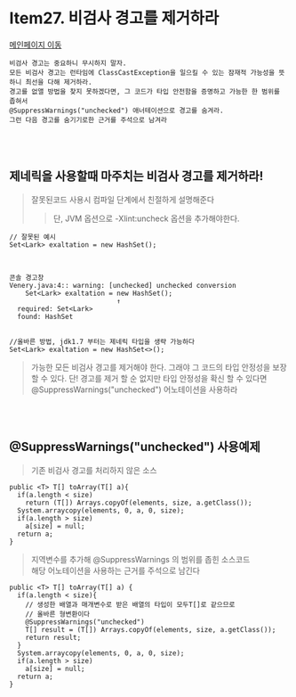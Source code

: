 # Item27. 비검사 경고를 제거하라

[메인페이지 이동](../README.md)

```
비검사 경고는 중요하니 무시하지 말자.
모든 비검사 경고는 런타임에 ClassCastException을 일으킬 수 있는 잠재적 가능성을 뜻하니 최선을 다해 제거하라.
경고를 없앨 방법을 찾지 못하겠다면, 그 코드가 타입 안전함을 증명하고 가능한 한 범위를 좁혀서
@SuppressWarnings("unchecked") 애너테이션으로 경고를 숨겨라.
그런 다음 경고를 숨기기로한 근거를 주석으로 남겨라
```

</br></br>

## 제네릭을 사용할때 마주치는 비검사 경고를 제거하라!

> 잘못된코드 사용시 컴파일 단계에서 친절하게 설명해준다
>
> > 단, JVM 옵션으로 -Xlint:uncheck 옵션을 추가해야한다.

```
// 잘못된 예시
Set<Lark> exaltation = new HashSet();



콘솔 경고창
Venery.java:4:: warning: [unchecked] unchecked conversion
    Set<Lark> exaltation = new HashSet();
                           ↑
  required: Set<Lark>
  found: HashSet


//올바른 방법, jdk1.7 부터는 제네릭 타입을 생략 가능하다
Set<Lark> exaltation = new HashSet<>();
```

> 가능한 모든 비검사 경고를 제거해야 한다.
> 그래야 그 코드의 타입 안정성을 보장 할 수 있다.
> 단! 경고를 제거 할 순 없지만 타입 안정성을 확신 할 수 있다면 @SuppressWarnings("unchecked") 어노테이션을 사용하라

</br></br>

## @SuppressWarnings("unchecked") 사용예제

> 기존 비검사 경고를 처리하지 않은 소스

```
public <T> T[] toArray(T[] a){
  if(a.length < size)
    return (T[]) Arrays.copyOf(elements, size, a.getClass());
  System.arraycopy(elements, 0, a, 0, size);
  if(a.length > size)
    a[size] = null;
  return a;
}
```

> 지역변수를 추가해 @SuppressWarnings 의 범위를 좁힌 소스코드 </br>
> 해당 어노테이션을 사용하는 근거를 주석으로 남긴다

```
public <T> T[] toArray(T[] a) {
  if(a.length < size){
    // 생성한 배열과 매개변수로 받은 배열의 타입이 모두T[]로 같으므로
    // 올바른 형변환이다
    @SuppressWarnings("unchecked")
    T[] result = (T[]) Arrays.copyOf(elements, size, a.getClass());
    return result;
  }
  System.arraycopy(elements, 0, a, 0, size);
  if(a.length > size)
    a[size] = null;
  return a;
}
```
